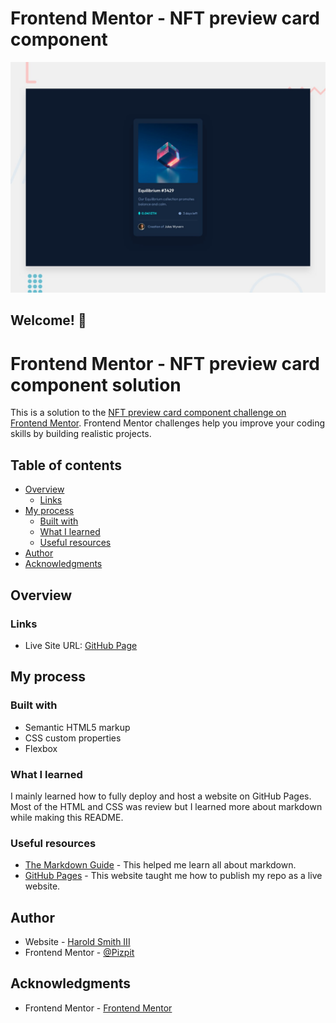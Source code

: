 # Frontend Mentor - NFT preview card component

![Design preview for the NFT preview card component coding challenge](./design/desktop-preview.jpg)

## Welcome! 👋

# Frontend Mentor - NFT preview card component solution

This is a solution to the [NFT preview card component challenge on Frontend Mentor](https://www.frontendmentor.io/challenges/nft-preview-card-component-SbdUL_w0U). Frontend Mentor challenges help you improve your coding skills by building realistic projects.

## Table of contents

- [Overview](#overview)
  - [Links](#links)
- [My process](#my-process)
  - [Built with](#built-with)
  - [What I learned](#what-i-learned)
  - [Useful resources](#useful-resources)
- [Author](#author)
- [Acknowledgments](#acknowledgments)

## Overview

### Links

- Live Site URL: [GitHub Page](https://pizpit.github.io/NFT-preview-card-component/)

## My process

### Built with

- Semantic HTML5 markup
- CSS custom properties
- Flexbox

### What I learned

I mainly learned how to fully deploy and host a website on GitHub Pages. Most of the HTML and CSS was review but I learned more about markdown while making this README.

### Useful resources

- [The Markdown Guide](https://www.markdownguide.org/) - This helped me learn all about markdown.
- [GitHub Pages](https://pages.github.com/) - This website taught me how to publish my repo as a live website.

## Author

- Website - [Harold Smith III](https://github.com/Pizpit)
- Frontend Mentor - [@Pizpit](https://www.frontendmentor.io/profile/Pizpit)

## Acknowledgments

- Frontend Mentor - [Frontend Mentor](https://www.frontendmentor.io/home)
